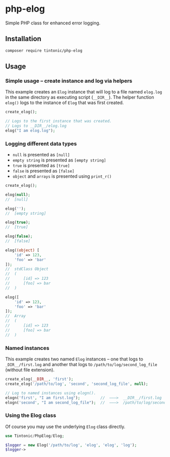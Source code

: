 # php-elog

Simple PHP class for enhanced error logging.

## Installation

```bash
composer require tintonic/php-elog
```

## Usage

### Simple usage – create instance and log via helpers

This example creates an `Elog` instance that will log to a file named `elog.log` in the same directory as executing script (`__DIR__`). The helper function `elog()` logs to the instance of `Elog` that was first created.

```php
create_elog();

// Logs to the first instance that was created.
// Logs to __DIR__/elog.log
elog("I am elog.log");
```

### Logging different data types

* `null` is presented as `[null]`
* `empty string` is presented as `[empty string]`
* `true` is presented as `[true]`
* `false` is presented as `[false]`
* `object` and `arrays` is presented using `print_r()`

```php
create_elog();

elog(null);
//  [null]

elog('');
//  [empty string]

elog(true);
//  [true]

elog(false);
//  [false]

elog((object) [
    'id' => 123,
    'foo' => 'bar'
]);
//  stdClass Object
//  (
//      [id] => 123
//      [foo] => bar
//  )

elog([
    'id' => 123,
    'foo' => 'bar'
]);
//  Array
//  (
//      [id] => 123
//      [foo] => bar
//  )
```


### Named instances

This example creates two named `Elog` instances – one that logs to `_DIR__/first.log` and another that logs to `/path/to/log/second_log_file` (without file extension).

```php
create_elog(__DIR__, 'first');
create_elog('/path/to/log', 'second', 'second_log_file', null);

// Log to named instances using elogn().
elogn('first', "I am first.log");         //  ———>  __DIR__/first.log
elogn('second', "I am second_log_file");  //  ———>  /path/to/log/second_log_file
```

### Using the Elog class

Of course you may use the underlying `Elog` class directly.

```php
use Tintonic/PhpElog/Elog;

$logger = new Elog('/path/to/log', 'elog', 'elog', 'log');
$logger->
```